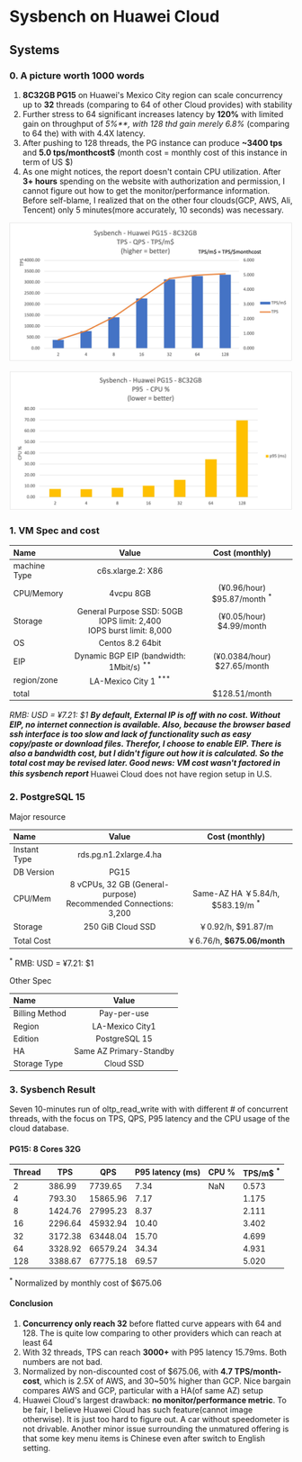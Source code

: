 # Sysbench on Huawei Cloud

## Systems

### 0. A picture worth 1000 words
1. **8C32GB PG15** on Huawei's Mexico City region can scale concurrency up to **32**  threads (comparing to 64 of other Cloud provides) with stability
2. Further stress to 64 significant increases latency by **120%** with limited gain on throughput of *5%**, with 128 thd gain merely 6.8%* (comparing to 64 the) with with 4.4X latency. 
3. After pushing to 128 threads, the PG instance can produce **~3400 tps** and **5.0 tps/monthcost$** (month cost = monthly cost of this instance in term of US $)
4. As one might notices, the report doesn't contain CPU utilization. After **3+ hours** spending on the website with authorization and permission, I cannot figure out how to get the monitor/performance information. Before self-blame, I realized that on the other four clouds(GCP, AWS, Ali, Tencent) only 5 minutes(more accurately, 10 seconds) was necessary. 

![](./images/Huawei_PG15_TPS_TPSpDollar.jpg)

![](./images/Huawei_PG15_P95_noCPU.jpg)

### 1. VM Spec and cost

| Name             | Value |Cost (monthly) |
| :---------------- | :------: |:------: |
| machine Type        | c6s.xlarge.2: X86 |
| CPU/Memory |        4vcpu 8GB   |  (¥0.96/hour) $95.87/month <sup>*</sup>
| Storage           |  General Purpose SSD: 50GB <br> IOPS limit: 2,400 <br> IOPS burst limit: 8,000 | (¥0.05/hour) $4.99/month 
| OS        | Centos 8.2 64bit   |
| EIP | Dynamic BGP EIP (bandwidth: 1Mbit/s) <sup>**</sup>   |  (¥0.0384/hour) $27.65/month
| region/zone        | LA-Mexico City 1 <sup>***</sup> |
| total || $128.51/month 

<sup>*</sup> RMB: USD = ¥7.21: $1
<sup>**</sup> By default, External IP is off with no cost. Without EIP, no internet connection is available. Also, because the browser based ssh interface is too slow and lack of functionality such as easy copy/paste or download files. Therefor, I choose to enable EIP. There is also a bandwidth cost, but I didn't figure out how it is calculated. So the total cost may be revised later. Good news: VM cost wasn't factored in this sysbench report
<sup>***</sup> Huawei Cloud does not have region setup in U.S.


### 2. PostgreSQL 15

Major resource 

| Name             | Value |Cost (monthly) |
| :---------------- | :------: |:------: |
| Instant Type  | rds.pg.n1.2xlarge.4.ha  | 
| DB Version        | PG15   |
| CPU/Mem |        8 vCPUs, 32 GB (General-purpose) <br> Recommended Connections: 3,200  |  Same-AZ HA ￥5.84/h, $583.19/m <sup>*</sup>
| Storage           |  250 GiB Cloud SSD  |  ￥0.92/h, $91.87/m
|Total Cost|| ￥6.76/h,  **$675.06/month** |

<sup>*</sup> RMB: USD = ¥7.21: $1



Other Spec 

| Name             | Value | 
| :---------------- | :------: |
| Billing Method | Pay-per-use
| Region  | LA-Mexico City1 
| Edition | PostgreSQL  15
| HA | Same AZ Primary-Standby
| Storage Type | Cloud SSD

### 3. Sysbench Result

Seven 10-minutes run of oltp_read_write with with different # of concurrent threads, with the focus on TPS, QPS, P95 latency and the CPU usage of the cloud database.

#### PG15: 8 Cores 32G

| Thread | TPS     | QPS      | P95 latency (ms) | CPU % | TPS/m$ <sup>*</sup>|
| ------ | ------- | -------- | ---------------- | ----- | ------ |
| 2      | 386.99  | 7739.65  | 7.34             | NaN   | 0.573  |
| 4      | 793.30  | 15865.96 | 7.17             |       | 1.175  |
| 8      | 1424.76 | 27995.23 | 8.37             |       | 2.111  |
| 16     | 2296.64 | 45932.94 | 10.40            |       | 3.402  |
| 32     | 3172.38 | 63448.04 | 15.70            |       | 4.699  |
| 64     | 3328.92 | 66579.24 | 34.34            |       | 4.931  |
| 128    | 3388.67 | 67775.18 | 69.57            |       | 5.020  |



<sup>*</sup> Normalized by monthly cost of $675.06

#### Conclusion

1. **Concurrency only reach 32** before flatted curve appears with 64 and 128. The is quite low comparing to other providers which can reach at least 64
2. With 32 threads, TPS can reach **3000+** with P95 latency 15.79ms. Both numbers are not bad.
3. Normalized by non-discounted cost of $675.06, with **4.7 TPS/month-cost**, which is 2.5X of AWS, and 30~50% higher than GCP. Nice bargain compares AWS and GCP, particular with a HA(of same AZ) setup 
4. Huawei Cloud's largest drawback: **no monitor/performance metric**. To be fair, I believe Huawei Cloud has such feature(cannot image otherwise). It is just too hard to figure out. A car without speedometer is not drivable. Another minor issue surrounding the unmatured offering is that some key menu items is Chinese even after switch to English setting. 
